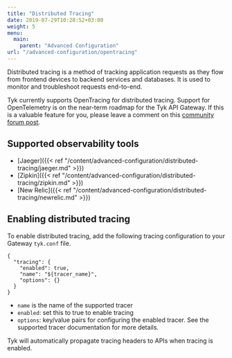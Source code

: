 ```yaml
---
title: "Distributed Tracing"
date: 2019-07-29T10:28:52+03:00
weight: 5
menu: 
  main:
    parent: "Advanced Configuration"
url: "/advanced-configuration/opentracing"
---
```

Distributed tracing is a method of tracking application requests as they flow from frontend devices to backend services and databases. It is used to monitor and troubleshoot requests end-to-end. 

Tyk currently supports OpenTracing for distributed tracing. Support for OpenTelemetry is on the near-term roadmap for the Tyk API Gateway. If this is a valuable feature for you, please leave a comment on this [community forum post](https://community.tyk.io/t/faq-opentelemetry-distributed-tracing/5682).

## Supported observability tools
- [Jaeger]({{< ref "/content/advanced-configuration/distributed-tracing/jaeger.md" >}})
- [Zipkin]({{< ref "/content/advanced-configuration/distributed-tracing/zipkin.md" >}})
- [New Relic]({{< ref "/content/advanced-configuration/distributed-tracing/newrelic.md" >}})

## Enabling distributed tracing
To enable distributed tracing, add the following tracing configuration to your Gateway `tyk.conf` file.

```{.json}
{
  "tracing": {
    "enabled": true,
    "name": "${tracer_name}",
    "options": {}
  }
}
```

- `name` is the name of the supported tracer
- `enabled`: set this to true to enable tracing
- `options`: key/value pairs for configuring the enabled tracer. See the
 supported tracer documentation for more details.

Tyk will automatically propagate tracing headers to APIs  when tracing is enabled.
